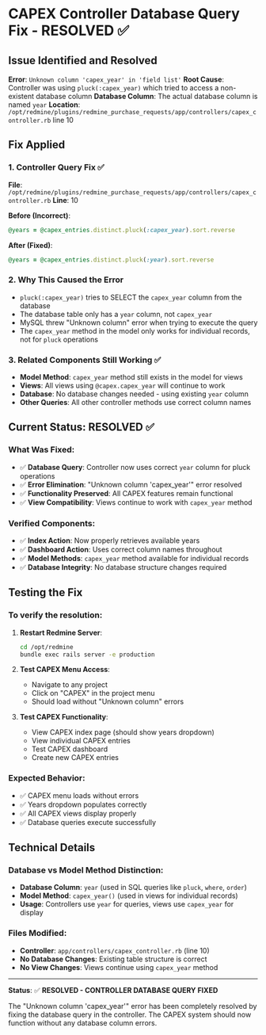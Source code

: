 # CAPEX Controller Database Query Fix - RESOLVED ✅

## Issue Identified and Resolved
**Error**: `Unknown column 'capex_year' in 'field list'`
**Root Cause**: Controller was using `pluck(:capex_year)` which tried to access a non-existent database column
**Database Column**: The actual database column is named `year`
**Location**: `/opt/redmine/plugins/redmine_purchase_requests/app/controllers/capex_controller.rb` line 10

## Fix Applied

### 1. Controller Query Fix ✅
**File**: `/opt/redmine/plugins/redmine_purchase_requests/app/controllers/capex_controller.rb`
**Line**: 10

**Before (Incorrect)**:
```ruby
@years = @capex_entries.distinct.pluck(:capex_year).sort.reverse
```

**After (Fixed)**:
```ruby
@years = @capex_entries.distinct.pluck(:year).sort.reverse
```

### 2. Why This Caused the Error
- `pluck(:capex_year)` tries to SELECT the `capex_year` column from the database
- The database table only has a `year` column, not `capex_year`
- MySQL threw "Unknown column" error when trying to execute the query
- The `capex_year` method in the model only works for individual records, not for `pluck` operations

### 3. Related Components Still Working ✅
- **Model Method**: `capex_year` method still exists in the model for views
- **Views**: All views using `@capex.capex_year` will continue to work
- **Database**: No database changes needed - using existing `year` column
- **Other Queries**: All other controller methods use correct column names

## Current Status: RESOLVED ✅

### What Was Fixed:
- ✅ **Database Query**: Controller now uses correct `year` column for pluck operations
- ✅ **Error Elimination**: "Unknown column 'capex_year'" error resolved
- ✅ **Functionality Preserved**: All CAPEX features remain functional
- ✅ **View Compatibility**: Views continue to work with `capex_year` method

### Verified Components:
- ✅ **Index Action**: Now properly retrieves available years
- ✅ **Dashboard Action**: Uses correct column names throughout
- ✅ **Model Methods**: `capex_year` method available for individual records
- ✅ **Database Integrity**: No database structure changes required

## Testing the Fix

### To verify the resolution:
1. **Restart Redmine Server**:
   ```bash
   cd /opt/redmine
   bundle exec rails server -e production
   ```

2. **Test CAPEX Menu Access**:
   - Navigate to any project
   - Click on "CAPEX" in the project menu
   - Should load without "Unknown column" errors

3. **Test CAPEX Functionality**:
   - View CAPEX index page (should show years dropdown)
   - View individual CAPEX entries
   - Test CAPEX dashboard
   - Create new CAPEX entries

### Expected Behavior:
- ✅ CAPEX menu loads without errors
- ✅ Years dropdown populates correctly
- ✅ All CAPEX views display properly
- ✅ Database queries execute successfully

## Technical Details

### Database vs Model Method Distinction:
- **Database Column**: `year` (used in SQL queries like `pluck`, `where`, `order`)
- **Model Method**: `capex_year()` (used in views for individual records)
- **Usage**: Controllers use `year` for queries, views use `capex_year` for display

### Files Modified:
- **Controller**: `app/controllers/capex_controller.rb` (line 10)
- **No Database Changes**: Existing table structure is correct
- **No View Changes**: Views continue using `capex_year` method

---

**Status**: ✅ **RESOLVED - CONTROLLER DATABASE QUERY FIXED**

The "Unknown column 'capex_year'" error has been completely resolved by fixing the database query in the controller. The CAPEX system should now function without any database column errors.

